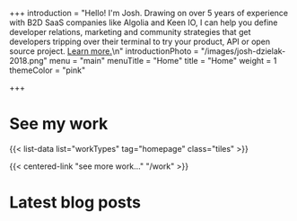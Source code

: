 +++
introduction = "Hello! I'm Josh. Drawing on over 5 years of experience with B2D SaaS companies like Algolia and Keen IO, I can help you define developer relations, marketing and community strategies that get developers tripping over their terminal to try your product, API or open source project. [Learn more.](/consulting)\n"
introductionPhoto = "/images/josh-dzielak-2018.png"
menu = "main"
menuTitle = "Home"
title = "Home"
weight = 1
themeColor = "pink"

+++

# See my work

{{< list-data list="workTypes" tag="homepage" class="tiles" >}}

{{< centered-link "see more work..." "/work" >}}

# Latest blog posts
